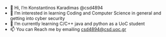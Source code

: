 - 👋 Hi, I’m Konstantinos Karadimas @csd4894
- 👀 I’m interested in learning Coding and Computer Science in general and getting into cyber security 
- 🌱 I’m currently learning C/C++ java and python as a UoC student
- 📫 You can Reach me by emailing csd4894@csd.uoc.gr
